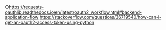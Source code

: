
○https://requests-oauthlib.readthedocs.io/en/latest/oauth2_workflow.html#backend-application-flow
https://stackoverflow.com/questions/36719540/how-can-i-get-an-oauth2-access-token-using-python
